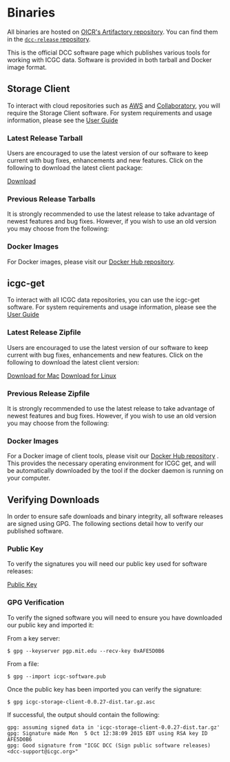 # Binaries

All binaries are hosted on [OICR's Artifactory repository](https://artifacts.oicr.on.ca/artifactory). You can find them in the [`dcc-release` repository](https://artifacts.oicr.on.ca/artifactory/simple/dcc-release/org/icgc/dcc/).


This is the official DCC software page which publishes various tools for working with ICGC data. Software is provided in both tarball and Docker image format.


## Storage Client

To interact with cloud repositories such as [AWS](https://dcc.icgc.org/icgc-in-the-cloud/aws) and [Collaboratory](https://dcc.icgc.org/icgc-in-the-cloud/collaboratory/), you will require the Storage Client software. For system requirements and usage information, please see the [User Guide](http://docs.icgc.org/cloud/guide/)

### Latest Release Tarball

Users are encouraged to use the latest version of our software to keep current with bug fixes, enhancements and new features. Click on the following to download the latest client package:

[Download](https://dcc.icgc.org/api/v1/ui/software/icgc-storage-client/latest)

### Previous Release Tarballs

It is strongly recommended to use the latest release to take advantage of newest features and bug fixes.
However, if you wish to use an old version you may choose from the following:

<versions-table client-type="0"></versions-table>

### Docker Images

For Docker images, please visit our [Docker Hub repository](https://hub.docker.com/r/icgc/icgc-storage-client/).

## icgc-get

To interact with all ICGC data repositories, you can use the icgc-get software. For system requirements and usage information, please see the [User Guide](/cloud/icgc-get/)

### Latest Release Zipfile
Users are encouraged to use the latest version of our software to keep current with bug fixes, enhancements and new features. Click on the following to download the latest client version:

[Download for Mac](https://dcc.icgc.org/api/v1/ui/software/icgc-get/osx/latest) [Download for Linux](https://dcc.icgc.org/api/v1/ui/software/icgc-get/linux/latest)

### Previous Release Zipfile

It is strongly recommended to use the latest release to take advantage of newest features and bug fixes.  However, if you wish to use an old version you may choose from the following:

<versions-table client-type="1"></versions-table>

### Docker Images

For a Docker image of client tools, please visit our [Docker Hub repository](https://hub.docker.com/r/icgc/icgc-get/) . This provides the necessary operating environment for ICGC get, and will be automatically downloaded by the tool if the docker daemon is running on your computer.

## Verifying Downloads

In order to ensure safe downloads and binary integrity, all software releases are signed using GPG. The following sections detail how to verify our published software.

### Public Key

To verify the signatures you will need our public key used for software releases:

[Public Key](https://dcc.icgc.org/api/v1/ui/software/key)

### GPG Verification

To verify the signed software you will need to ensure you have downloaded our public key and imported it:

From a key server:

```
$ gpg --keyserver pgp.mit.edu --recv-key 0xAFE5D0B6
```
From a file:

```
$ gpg --import icgc-software.pub
```
Once the public key has been imported you can verify the signature:

```
$ gpg icgc-storage-client-0.0.27-dist.tar.gz.asc
```
If successful, the output should contain the following:

```
gpg: assuming signed data in 'icgc-storage-client-0.0.27-dist.tar.gz'
gpg: Signature made Mon  5 Oct 12:38:09 2015 EDT using RSA key ID AFE5D0B6
gpg: Good signature from "ICGC DCC (Sign public software releases) <dcc-support@icgc.org>"
```
